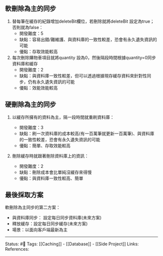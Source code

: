 


## 軟刪除為主的同步
1. 替每筆在緩存的紀錄增加deleteBit欄位，若刪除就將deleteBit 設定為true；否則就為false：
	- 開發難度：5
	- 缺點：容易出錯/難維護、與資料庫的一致性較差，恐會有永久遺失資訊的可能
	- 優點：存取效能較高
2. 每次刪除購物車項目就將quantity 設為0，然後隔段時間根據quantity=0同步資料庫和緩存
	- 開發難度：2
	- 缺點：與資料庫一致性較差，但可以透過根據現存緩存資料來針對性同步，仍有永久遺失資訊的可能
	- 優點：效能效能較高

## 硬刪除為主的同步
1. 以緩存所擁有的資料為主，隔一段時間就重刷資料庫：
	- 開發難度：3
	- 缺點：刷一次資料庫的成本較高(有一百萬筆就更新一百萬筆)、與資料庫的一致性較差，恐會有永久遺失資訊的可能
	- 優點：簡單、存取效能較高

2. 刪除緩存時就跟著刪除資料庫上的資訊：
	- 開發難度：2
	- 缺點：刪除成本會比單純沒緩存來得慢
	- 優點：與資料庫一致性較高、簡單



## 最後採取方案
軟刪除為主同步的第二方案：
- 與資料庫同步： 設定每日同步資料庫(未來方案)
- 釋放緩存：設定每日同步緩存(未來方案)
- 場景：以面向客戶端最新為主

---
Status: #🌱 
Tags:
[[Caching]] - [[Database]] - [[Side Project]]
Links:
References: